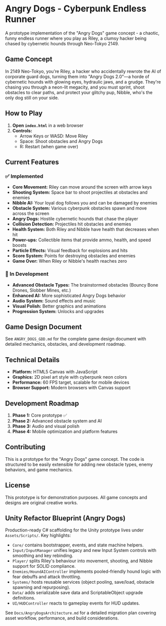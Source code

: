 # Angry Dogs - Cyberpunk Endless Runner

A prototype implementation of the "Angry Dogs" game concept - a chaotic, funny endless runner where you play as Riley, a clumsy hacker being chased by cybernetic hounds through Neo-Tokyo 2149.

## Game Concept

In 2149 Neo-Tokyo, you're Riley, a hacker who accidentally rewrote the AI of corporate guard dogs, turning them into "Angry Dogs 2.0"—a horde of cybernetic hounds with glowing eyes, hydraulic jaws, and a grudge. They're chasing you through a neon-lit megacity, and you must sprint, shoot obstacles to clear paths, and protect your glitchy pup, Nibble, who's the only dog still on your side.

## How to Play

1. **Open `index.html`** in a web browser
2. **Controls:**
   - Arrow Keys or WASD: Move Riley
   - Space: Shoot obstacles and Angry Dogs
   - R: Restart (when game over)

## Current Features

### ✅ Implemented
- **Core Movement:** Riley can move around the screen with arrow keys
- **Shooting System:** Space bar to shoot projectiles at obstacles and enemies
- **Nibble AI:** Your loyal dog follows you and can be damaged by enemies
- **Obstacle System:** Various cyberpunk obstacles spawn and move across the screen
- **Angry Dogs:** Hostile cybernetic hounds that chase the player
- **Collision Detection:** Projectiles hit obstacles and enemies
- **Health System:** Both Riley and Nibble have health that decreases when hit
- **Power-ups:** Collectible items that provide ammo, health, and speed boosts
- **Particle Effects:** Visual feedback for explosions and hits
- **Score System:** Points for destroying obstacles and enemies
- **Game Over:** When Riley or Nibble's health reaches zero

### 🚧 In Development
- **Advanced Obstacle Types:** The brainstormed obstacles (Bouncy Bone Drones, Slobber Mines, etc.)
- **Enhanced AI:** More sophisticated Angry Dogs behavior
- **Audio System:** Sound effects and music
- **Visual Polish:** Better graphics and animations
- **Progression System:** Unlocks and upgrades

## Game Design Document

See `ANGRY_DOGS_GDD.md` for the complete game design document with detailed mechanics, obstacles, and development roadmap.

## Technical Details

- **Platform:** HTML5 Canvas with JavaScript
- **Graphics:** 2D pixel art style with cyberpunk neon colors
- **Performance:** 60 FPS target, scalable for mobile devices
- **Browser Support:** Modern browsers with Canvas support

## Development Roadmap

1. **Phase 1:** Core prototype ✅
2. **Phase 2:** Advanced obstacle system and AI
3. **Phase 3:** Audio and visual polish
4. **Phase 4:** Mobile optimization and platform features

## Contributing

This is a prototype for the "Angry Dogs" game concept. The code is structured to be easily extensible for adding new obstacle types, enemy behaviors, and game mechanics.

## License

This prototype is for demonstration purposes. All game concepts and designs are original creative works.
## Unity Refactor Blueprint (Angry Dogs)

Production-ready C# scaffolding for the Unity prototype lives under `Assets/Scripts/`. Key highlights:

- `Core/` contains bootstrapper, events, and state machine helpers.
- `Input/InputManager` unifies legacy and new Input System controls with smoothing and key rebinding.
- `Player/` splits Riley's behaviour into movement, shooting, and Nibble support for SOLID compliance.
- `Enemies/HoundAIController` implements pooled-friendly hound logic with fear debuffs and attack throttling.
- `Systems/` hosts reusable services (object pooling, save/load, obstacle spawning and repurposing).
- `Data/` adds serializable save data and ScriptableObject upgrade definitions.
- `UI/HUDController` reacts to gameplay events for HUD updates.

See `Docs/AngryDogsArchitecture.md` for a detailed migration plan covering asset workflow, performance, and build considerations.
